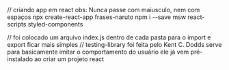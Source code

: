 // criando app em react obs: Nunca passe com maiusculo, nem com espaços
npx create-react-app frases-naruto
npm i --save msw react-scripts styled-components

// foi colocado um arquivo index.js dentro de cada pasta para o import e export ficar mais simples
// testing-library foi feita pelo Kent C. Dodds serve para basicamente imitar o comportamento do usuário ele já vem pré-instalado ao criar um projeto react

